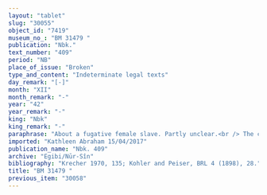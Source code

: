 ```yaml
---
layout: "tablet"
slug: "30055"
object_id: "7419"
museum_no_: "BM 31479 "
publication: "Nbk."
text_number: "409"
period: "NB"
place_of_issue: "Broken"
type_and_content: "Indeterminate legal texts"
day_remark: "[-]"
month: "XII"
month_remark: "-"
year: "42"
year_remark: "-"
king: "Nbk"
king_remark: "-"
paraphrase: "About a fugative female slave. Partly unclear.<br /> The case at hand is that of <strong>C</strong>, a female slave belonging to <strong>A</strong> who cannot be found. Should she be seen (<em>amāru</em> N, wr. <em>ta-at-ta-na-ma-ru</em>) with (<em>ina pāni</em>) <strong>B</strong>, where (<em>a&scaron;ar</em>) <em>&hellip;, </em>(then?) they know (<em>id&uacute;</em>) that &hellip; <em>should</em>(?) <em>he not heed to it(?) </em>(<em>na&scaron;u</em>, wr. <em>it-ta-a&scaron;-&scaron;&uacute;</em>) <em>and he (&scaron;ū</em>) <em>even helps her on her way out</em>(?) (<em>harrānu ana &scaron;ēpē &scaron;akānu</em>)(*), <strong>B</strong> &hellip;. belongs to <strong>A</strong> (<em>&scaron;a A &scaron;ū</em>).<br /> Notes: (*). CAD: to satisfy someone.<br /> &nbsp;<br /> <strong>A </strong>= Nab&ucirc;-ahhē-iddin/&Scaron;ulāya//Egibi; <strong>B </strong>= Kalbāya/Marduk-erība; <strong>C </strong>= <sup>f</sup>&hellip;-tu, female slave of <strong>A</strong>"
imported: "Kathleen Abraham 15/04/2017"
publication_name: "Nbk. 409"
archive: "Egibi/Nūr-Sîn"
bibliography: "Krecher 1970, 135; Kohler and Peiser, BRL 4 (1898), 28."
title: "BM 31479 "
previous_item: "30058"
---
```

